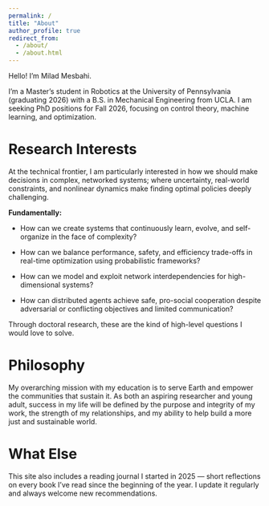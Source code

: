 ```yaml
---
permalink: /
title: "About"
author_profile: true
redirect_from: 
  - /about/
  - /about.html
---
```

Hello! I’m Milad Mesbahi.

I’m a Master’s student in Robotics at the University of Pennsylvania (graduating 2026) with a B.S. in Mechanical Engineering from UCLA. I am seeking PhD positions for Fall 2026, focusing on control theory, machine learning, and optimization.

Research Interests
======

At the technical frontier, I am particularly interested in how we should make decisions in complex, networked systems; where uncertainty, real-world constraints, and nonlinear dynamics make finding optimal policies deeply challenging.

**Fundamentally:**

- How can we create systems that continuously learn, evolve, and self-organize in the face of complexity?

- How can we balance performance, safety, and efficiency trade-offs in real-time optimization using probabilistic frameworks?

- How can we model and exploit network interdependencies for high-dimensional systems?

- How can distributed agents achieve safe, pro-social cooperation despite adversarial or conflicting objectives and limited communication?

Through doctoral research, these are the kind of high-level questions I would love to solve.

Philosophy
======
My overarching mission with my education is to serve Earth and empower the communities that sustain it. As both an aspiring researcher and young adult, success in my life will be defined by the purpose and integrity of my work, the strength of my relationships, and my ability to help build a more just and sustainable world.

What Else
======
This site also includes a reading journal I started in 2025 — short reflections on every book I’ve read since the beginning of the year. I update it regularly and always welcome new recommendations.

